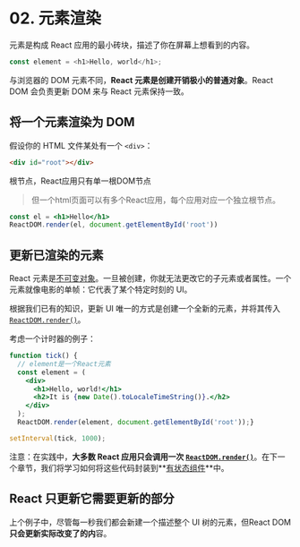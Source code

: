 

# 02. 元素渲染

元素是构成 React 应用的最小砖块，描述了你在屏幕上想看到的内容。

```js
const element = <h1>Hello, world</h1>;
```

与浏览器的 DOM 元素不同，**React 元素是创建开销极小的普通对象**。React DOM 会负责更新 DOM 来与 React 元素保持一致。

## 将一个元素渲染为 DOM

假设你的 HTML 文件某处有一个 `<div>`：

```html
<div id="root"></div>
```

根节点，React应用只有单一根DOM节点

>  但一个html页面可以有多个React应用，每个应用对应一个独立根节点。

```jsx
const el = <h1>Hello</h1>
ReactDOM.render(el, document.getElementById('root'))
```



## 更新已渲染的元素

React 元素是[不可变对象](https://en.wikipedia.org/wiki/Immutable_object)。一旦被创建，你就无法更改它的子元素或者属性。一个元素就像电影的单帧：它代表了某个特定时刻的 UI。

根据我们已有的知识，更新 UI 唯一的方式是创建一个全新的元素，并将其传入 [`ReactDOM.render()`](https://zh-hans.reactjs.org/docs/react-dom.html#render)。

考虑一个计时器的例子：

```jsx
function tick() {
  // element是一个React元素
  const element = (
    <div>
      <h1>Hello, world!</h1>
      <h2>It is {new Date().toLocaleTimeString()}.</h2>
    </div>
  );
  ReactDOM.render(element, document.getElementById('root'));}

setInterval(tick, 1000);
```

注意：在实践中，**大多数 React 应用只会调用一次 [`ReactDOM.render()`](https://zh-hans.reactjs.org/docs/react-dom.html#render)**。在下一个章节，我们将学习如何将这些代码封装到**[有状态组件](https://zh-hans.reactjs.org/docs/state-and-lifecycle.html)**中。



## React 只更新它需要更新的部分

上个例子中，尽管每一秒我们都会新建一个描述整个 UI 树的元素，但React DOM **只会更新实际改变了的内**容。
